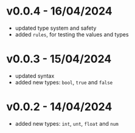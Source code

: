 # v0.0.4 - 16/04/2024

- updated type system and safety
- added `rules`, for testing the values and types

# v0.0.3 - 15/04/2024

- updated syntax
- added new types: `bool`, `true` and `false`

# v0.0.2 - 14/04/2024

- added new types: `int`, `unt`, `float` and `num`

